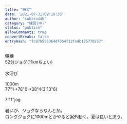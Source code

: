 ```yaml
---
title: "練習"
date: '2021-07-31T09:19:36'
author: "subaru44k"
category: "練習(中)"
status: "publish"
allowComments: true
convertBreaks: false
entryHash: "fc87b555364df054f12fedb125770257"
---
```

朝練<br>
52分ジョグ(11kmちょい)<br>
<br>
水浴び<br>
<br>
1000m<br>
77"1→78"0→38"4(3'13"6)<br>
<br>
7'11"jog<br>
<br>
暑いが、ジョグならなんとか。<br>
ロングジョグに1000mとかやると案外動く。夏は良いと思う。
